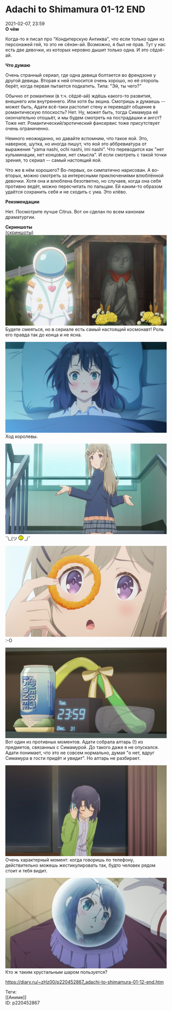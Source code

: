 Adachi to Shimamura 01-12 END
==============================

   
 2021-02-07, 23:59   
   **О чём**    
   
 Когда-то я писал про "Кондитерскую Антиква", что если только один из персонажей гей, то это не сёнэн-ай. Возможно, я был не прав. Тут у нас есть две девочки, из которых неровно дышит только одна. И это сёдзё-ай.   
   
  **Что думаю**    
   
 Очень странный сериал, где одна девица болтается во френдзоне у другой девицы. Вторая к ней относится очень хорошо, но её оторопь берёт, когда первая пытается подкатить. Типа: "Эй, ты чего?"   
   
 Обычно от романтики (в т.ч. сёдзё-ай) ждёшь какого-то развития, внешнего или внутреннего. Или хотя бы экшна. Смотришь и думаешь -- может быть, Адати всё-таки растопит стену и переведёт общение в романтическую плоскость? Нет. Ну, может быть, тогда Симамура её окончательно отошьёт, и мы будем смотреть на пострадашки и ангст? Тоже нет. Романтический/эротический фансервис тоже присутствует очень ограниченно.   
   
 Немного неожиданно, но давайте вспомним, что такое яой. Это, наверное, шутка, но иногда пишут, что яой это аббревиатура от выражения "yama nashi, ochi nashi, imi nashi". Что переводится как "нет кульминации, нет концовки, нет смысла". И если смотреть с такой точки зрения, то сериал -- самый настоящий яой.   
   
 Что же в нём хорошего? Во-первых, он симпатично нарисован. А во-вторых, можно смотреть за интересными приключениями влюблённой девочки. Хотя она и влюблена безответно, но случаев, когда она себя противно ведёт, можно пересчитать по пальцам. Ей каким-то образом удаётся сохранить себя и не сходить с ума. Это клёво.   
   
  **Рекомендации**    
   
 Нет. Посмотрите лучше Citrus. Вот он сделан по всем канонам драматургии.   
   
   
  **Скриншоты**    
  [(скриншоты)](https://zHz00.diary.ru/p220452867.htm?index=1#linkmore220452867m1)       
  [![](pics/h4BPGrml.png)](https://i.imgur.com/h4BPGrm.png)    
 Будете смеяться, но в сериале есть самый настоящий космонавт! Роль его правда так до конца и не ясна.   
   
  [![](pics/IDhsnBIl.png)](https://i.imgur.com/IDhsnBI.png)    
 Ход королевы.   
   
  [![](pics/lrO2KmPl.png)](https://i.imgur.com/lrO2KmP.png)    
 ¯\\_(ツ ![;)](pics/1136.gif) \_/¯   
   
  [![](pics/VGUX11xl.png)](https://i.imgur.com/VGUX11x.png)    
 :-O   
   
  [![](pics/cyDiyR1l.png)](https://i.imgur.com/cyDiyR1.png)    
 Вот один из противных моментов. Адати собрала алтарь (!) из предметов, связанных с Симамурой. До такого даже я не опускался. Адати понимает, что это не совсем нормально, думая "о нет, вдруг Симамура в гости придёт и увидит". Но алтарь не разбирает.   
   
  [![](pics/tsywMd0l.png)](https://i.imgur.com/tsywMd0.png)    
 Очень характерный момент: когда говоришь по телефону, действительно можешь жестикулировать так, будто человек рядом стоит и тебя видит.   
   
  [![](pics/NRHxk1Rl.png)](https://i.imgur.com/NRHxk1R.png)    
 Кто ж таким хрустальным шаром пользуется?      
    
 <https://diary.ru/~zHz00/p220452867_adachi-to-shimamura-01-12-end.htm>   
   
 Теги:   
 [[Аниме]]   
 ID: p220452867